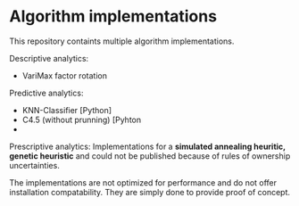 # Algorithm implementations

This repository containts multiple algorithm implementations.

Descriptive analytics:
- VariMax factor rotation

Predictive analytics:
- KNN-Classifier [Python]
- C4.5 (without prunning) [Pyhton
- 

Prescriptive analytics:
Implementations for a **simulated annealing heuritic, genetic heuristic** and could not be published because of rules of ownership uncertainties.


The implementations are not optimized for performance and do not offer installation compatability.
They are simply done to provide proof of concept.
